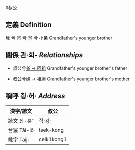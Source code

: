 #叔公
## 定義 Definition
[我](member1.md) 兮 [爸](member2.md) 兮 [爸](member8.md) 兮 小弟 Grandfather's younger brother

## 關係 관·희- _Relationships_

- 叔公兮[爸 → 阿祖](member29.md) Grandfather's younger brother's father

- 叔公兮[媽 → 祖嫲](member30.md) Grandfather's younger brother's mother



## 稱呼 칑·허· _Address_

漢字/諺文 | 叔公
--- | ---
諺文 깐-뿐ˆ | 즥·겅·
台羅 Tâi-lô | tsek-kong
戴字 Taiji | ceik1kong1


